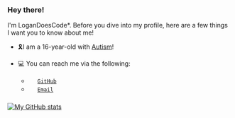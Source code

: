 ### Hey there!

I'm LoganDoesCode\*. Before you dive into my profile, here are a few things I want you to know about me!
- 🎗️I am a 16-year-old with [Autism](https://en.wikipedia.org/wiki/Autism)!

- 💻 You can reach me via the following:
  - <a href="#"><img width="16px" height="16px" src="https://github.com/logandoescode/logandoescode/blob/master/assets/github.ico"></a> [`GitHub`](https://github.com/logandoescode)
  - <a href="#"><img width="16px" height="16px" src="https://github.com/logandoescode/logandoescode/blob/master/assets/gmail.ico"></a> [`Email`](mailto:logandoescode@protonmail.ch)
###
###
###
[![My GitHub stats](https://github-readme-stats.vercel.app/api?username=logandoescode&count_private=true&show_icons=true&theme=calm)](https://github.com/anuraghazra/github-readme-stats)

